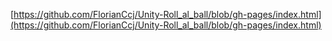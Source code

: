 [https://github.com/FlorianCcj/Unity-Roll_al_ball/blob/gh-pages/index.html](https://github.com/FlorianCcj/Unity-Roll_al_ball/blob/gh-pages/index.html)